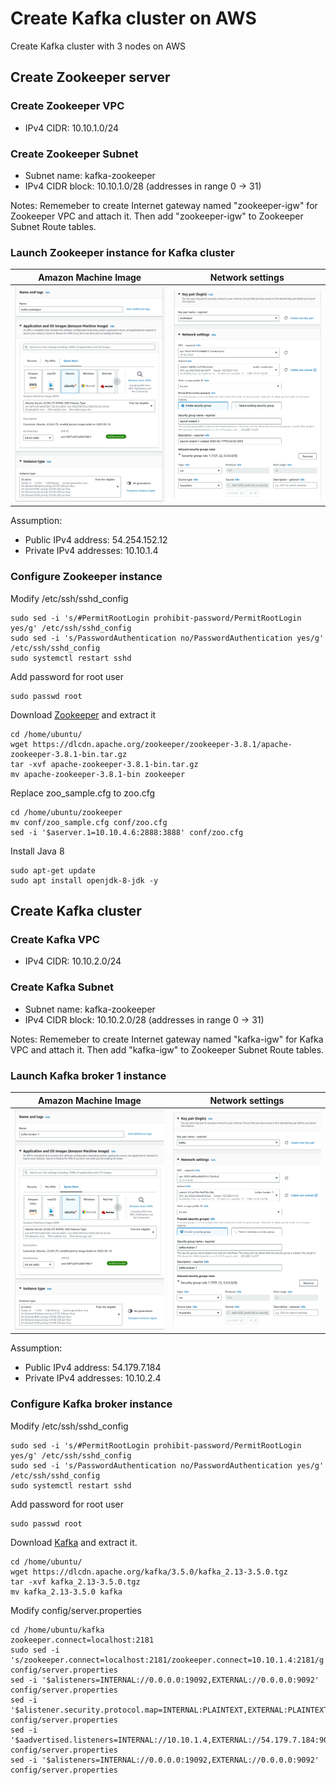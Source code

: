 # Create Kafka cluster on AWS
Create Kafka cluster with 3 nodes on AWS
## Create Zookeeper server
### Create Zookeeper VPC
- IPv4 CIDR: 10.10.1.0/24

### Create Zookeeper Subnet
- Subnet name: kafka-zookeeper
- IPv4 CIDR block: 10.10.1.0/28 (addresses in range 0 -> 31)

Notes: Rememeber to create Internet gateway named "zookeeper-igw" for Zookeeper VPC and attach it. Then add "zookeeper-igw" to Zookeeper Subnet Route tables.
### Launch Zookeeper instance for Kafka cluster
Amazon Machine Image             |  Network settings
:-------------------------:|:-------------------------:
![](https://github.com/namlv7197/kafka-cluster/blob/main/kafka-zookeeper-ami.png)  |  ![](https://github.com/namlv7197/kafka-cluster/blob/main/kafka-zookeeper-networks.png)
Assumption:
- Public IPv4 address: 54.254.152.12
- Private IPv4 addresses: 10.10.1.4
### Configure Zookeeper instance
Modify /etc/ssh/sshd_config
```
sudo sed -i 's/#PermitRootLogin prohibit-password/PermitRootLogin yes/g' /etc/ssh/sshd_config
sudo sed -i 's/PasswordAuthentication no/PasswordAuthentication yes/g' /etc/ssh/sshd_config
sudo systemctl restart sshd
```
Add password for root user
```
sudo passwd root
```
Download [Zookeeper](https://dlcdn.apache.org/zookeeper/zookeeper-3.8.1/apache-zookeeper-3.8.1-bin.tar.gz) and extract it
```
cd /home/ubuntu/
wget https://dlcdn.apache.org/zookeeper/zookeeper-3.8.1/apache-zookeeper-3.8.1-bin.tar.gz
tar -xvf apache-zookeeper-3.8.1-bin.tar.gz
mv apache-zookeeper-3.8.1-bin zookeeper
```
Replace zoo_sample.cfg to zoo.cfg
```
cd /home/ubuntu/zookeeper
mv conf/zoo_sample.cfg conf/zoo.cfg
sed -i '$aserver.1=10.10.4.6:2888:3888' conf/zoo.cfg
```
Install Java 8
```
sudo apt-get update
sudo apt install openjdk-8-jdk -y
```
## Create Kafka cluster
### Create Kafka VPC
- IPv4 CIDR: 10.10.2.0/24

### Create Kafka Subnet
- Subnet name: kafka-zookeeper
- IPv4 CIDR block: 10.10.2.0/28 (addresses in range 0 -> 31)

Notes: Rememeber to create Internet gateway named "kafka-igw" for Kafka VPC and attach it. Then add "kafka-igw" to Zookeeper Subnet Route tables.

### Launch Kafka broker 1 instance
Amazon Machine Image             |  Network settings
:-------------------------:|:-------------------------:
![](https://github.com/namlv7197/kafka-cluster/blob/main/kafka-broker-1-ami.png)  |  ![](https://github.com/namlv7197/kafka-cluster/blob/main/kafka-broker-1-networks.png)
Assumption:
- Public IPv4 address: 54.179.7.184
- Private IPv4 addresses: 10.10.2.4
### Configure Kafka broker instance
Modify /etc/ssh/sshd_config
```
sudo sed -i 's/#PermitRootLogin prohibit-password/PermitRootLogin yes/g' /etc/ssh/sshd_config
sudo sed -i 's/PasswordAuthentication no/PasswordAuthentication yes/g' /etc/ssh/sshd_config
sudo systemctl restart sshd
```
Add password for root user
```
sudo passwd root
```
Download [Kafka](https://dlcdn.apache.org/kafka/3.5.0/kafka_2.13-3.5.0.tgz) and extract it.
```
cd /home/ubuntu/
wget https://dlcdn.apache.org/kafka/3.5.0/kafka_2.13-3.5.0.tgz
tar -xvf kafka_2.13-3.5.0.tgz
mv kafka_2.13-3.5.0 kafka
```
Modify config/server.properties
```
cd /home/ubuntu/kafka
zookeeper.connect=localhost:2181
sudo sed -i 's/zookeeper.connect=localhost:2181/zookeeper.connect=10.10.1.4:2181/g' config/server.properties
sed -i '$alisteners=INTERNAL://0.0.0.0:19092,EXTERNAL://0.0.0.0:9092' config/server.properties
sed -i '$alistener.security.protocol.map=INTERNAL:PLAINTEXT,EXTERNAL:PLAINTEXT' config/server.properties
sed -i '$aadvertised.listeners=INTERNAL://10.10.1.4,EXTERNAL://54.179.7.184:9092' config/server.properties
sed -i '$alisteners=INTERNAL://0.0.0.0:19092,EXTERNAL://0.0.0.0:9092' config/server.properties
```
